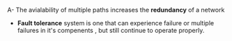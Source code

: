 A- The avialability of multiple paths increases the **redundancy** of a network
- **Fault tolerance** system is one that can experience failure or multiple failures in it's compenents , but still continue to operate properly.